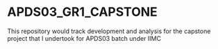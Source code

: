 # APDS03_GR1_CAPSTONE
This repository would track development and analysis for the capstone project that I undertook for APDS03 batch under IIMC
